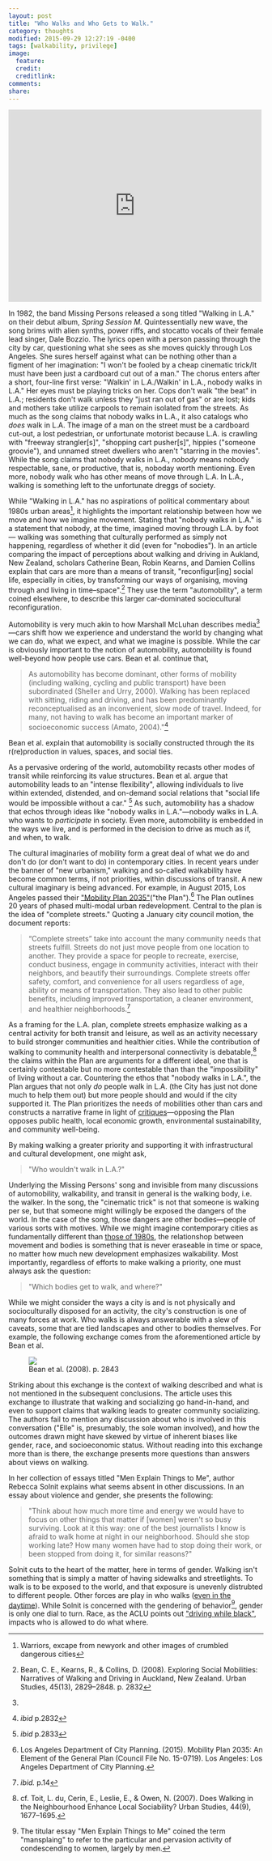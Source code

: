 ```yaml
---
layout: post
title: "Who Walks and Who Gets to Walk."
category: thoughts
modified: 2015-09-29 12:27:19 -0400
tags: [walkability, privilege]
image:
  feature: 
  credit: 
  creditlink: 
comments: 
share: 
---
```

<iframe src="https://embed.spotify.com/?uri=spotify%3Atrack%3A6LgG7yvuD791JlfCMaioPS" width="500" height="380" frameborder="0" allowtransparency="true"></iframe>

In 1982, the band Missing Persons released a song titled "Walking in L.A." on their debut album, *Spring Session M.* Quintessentially new wave, the song brims with alien synths, power riffs, and stocatto vocals of their female lead singer, Dale Bozzio. The lyrics open with a person passing through the city by car, questioning what she sees as she moves quickly through Los Angeles. She sures herself against what can be nothing other than a figment of her imagination: "I won't be fooled by a cheap cinematic trick/It must have been just a cardboard cut out of a man." The chorus enters after a short, four-line first verse: "Walkin' in L.A./Walkin' in L.A., nobody walks in L.A." Her eyes must be playing tricks on her. Cops don't walk "the beat" in L.A.; residents don't walk unless they "just ran out of gas" or are lost; kids and mothers take utilize carpools to remain isolated from the streets. As much as the song claims that nobody walks in L.A., it also catalogs who *does* walk in L.A. The image of a man on the street must be a cardboard cut-out, a lost pedestrian, or unfortunate motorist because L.A. is crawling with "freeway strangler[s]", "shopping cart pusher[s]", hippies ("someone groovie"), and unnamed street dwellers who aren't "starring in the movies". While the song claims that nobody walks in L.A., *nobody* means nobody respectable, sane, or productive, that is, noboday worth mentioning. Even more, nobody walk who has other means of move through L.A. In L.A., walking is something left to the unfortunate dreggs of society.

While "Walking in L.A." has no aspirations of political commentary about 1980s urban areas[^1], it highlights the important relationship between how we move and how we imagine movement. Stating that "nobody walks in L.A." is a statement that nobody, at the time, imagined moving through L.A. by foot&mdash; walking was something that culturally performed as simply not happening, regardless of whether it did (even for "nobodies"). In an article comparing the impact of perceptions about walking and driving in Aukland, New Zealand, scholars Catherine Bean, Robin Kearns, and Damien Collins explain that cars are more than a means of transit, "reconfigur[ing] social life, especially in cities, by transforming our ways of organising, moving through and living in time–space".[^3] They use the term "automobility", a term coined elsewhere, to describe this larger car-dominated sociocultural reconfiguration. 

Automobility is very much akin to how Marshall McLuhan describes media[^2]&mdash;cars shift how we experience and understand the world by changing what we can do, what we expect, and what we imagine is possible. While the car is obviously important to the notion of automobility, automobility is found well-beyond how people use cars. Bean et al. continue that, 
>As automobility has become dominant, other forms of mobility (including walking, cycling and public transport) have been subordinated (Sheller and Urry, 2000). Walking has been replaced with sitting, riding and driving, and has been predominantly reconceptualised as an inconvenient, slow mode of travel. Indeed, for many, not having to walk has become an important marker of socioeconomic success (Amato, 2004)."[^4]

Bean et al. explain that automobility is socially constructed through the its r(re)production in values, spaces, and social ties. 

As a pervasive ordering of the world, automobility recasts other modes of transit while reinforcing its value structures. Bean et al. argue that automobility leads to an "intense flexibility", allowing individuals to live within extended, distended, and on-demand social relations that "social life would be impossible without a car." [^5] As such, automobility has a shadow that echos through ideas like "nobody walks in L.A."&mdash;nobody walks in L.A. who wants to *participate* in society. Even more, automobility is embedded in the ways we live, and is performed in the decision to drive as much as if, and when, to walk.

The cultural imaginaries of mobility form a great deal of what we do and don't do (or don't want to do) in contemporary cities. In recent years under the banner of "new urbanism," walking and so-called walkability have become common terms, if not priorities, within discussions of transit. A new cultural imaginary is being advanced. For example, in August 2015, Los Angeles passed their ["Mobility Plan 2035"](http://planning.lacity.org/documents/policy/mobilityplnmemo.pdf)("the Plan").[^6] The Plan outlines 20 years of phased multi-modal urban redevelopment. Central to the plan is the idea of "complete streets." Quoting a January city council motion, the document reports:
>“Complete streets” take into account the many community needs that streets fulfill. Streets do not just move people from one location to another. They provide a space for people to recreate, exercise, conduct business, engage in community activities, interact with their neighbors, and beautify their surroundings. Complete streets offer safety, comfort, and convenience for all users regardless of age, ability or means of transportation. They also lead to other public benefits, including improved transportation, a cleaner environment, and healthier neighborhoods.[^7]

As a framing for the L.A. plan, complete streets emphasize walking as a central activity for both transit and leisure, as well as an activity necessary to build stronger communities and healthier cities. While the contribution of walking to community health and interpersonal connectivity is debatable,[^8] the claims within the Plan are arguments for a different ideal, one that is certainly contestable but no more contestable than than the "impossibility" of living without a car. Countering the ethos that "nobody walks in L.A.", the Plan argues that not only *do* people walk in L.A. (the City has just not done much to help them out) but more people should and would if the city supported it. The Plan prioritizes the needs of mobilities other than cars and constructs a narrative frame in light of [critiques](http://www.nytimes.com/2015/09/08/us/a-los-angeles-plan-to-reshape-the-streetscape-sets-off-fears-of-gridlock.html?_r=0)&mdash;opposing the Plan opposes public health, local economic growth, environmental sustainability, and community well-being.

By making walking a greater priority and supporting it with infrastructural and  cultural development, one might ask, 

>"Who wouldn't walk in L.A.?"

Underlying the Missing Persons' song and invisible from many discussions of automobility, walkability, and transit in general is the walking body, i.e. the walker. In the song, the "cinematic trick" is not that someone is walking per se, but that someone might willingly be exposed the dangers of the world. In the case of the song, those dangers are other bodies&mdash;people of various sorts with motives. While we might imagine contemporary cities as fundamentally different than [those of 1980s](http://gothamist.com/2014/01/14/photos_revisit_the_seedy_times_squa.php), the relationshop between movement and bodies is something that is never eraseable in time or space, no matter how much new development emphasizes walkability. Most importantly, regardless of efforts to make walking a priority, one must always ask the question: 

>"Which bodies get to walk, and where?"

While we might consider the ways a city is and is not physically and socioculturally disposed for an activity, the city's construction is one of many forces at work. Who walks is always answerable with a slew of caveats, some that are tied landscapes and other to bodies themselves. For example, the following exchange comes from the aforementioned article by Bean et al. 

<figure>
    <img src="/images/who-walks/Bean-et-al_excerpt.png">
    <figcaption>Bean et al. (2008). p. 2843</figcaption>
</figure>

Striking about this exchange is the context of walking described and what is not mentioned in the subsequent conclusions. The article uses this exchange to illustrate that walking and socializing go hand-in-hand, and even to support claims that walking leads to greater community socializing. The authors fail to mention any discussion about who is involved in this conversation ("Elle" is, presumably, the sole woman involved), and how the outcomes drawn might have skewed by virtue of inherent biases like gender, race, and socioeconomic status. Without reading into this exchange more than is there, the exchange presents more questions than answers about views on walking.

In her collection of essays titled "Men Explain Things to Me", author Rebecca Solnit explains what seems absent in other discussions. In an essay about violence and gender, she presents the following:
>"Think about how much more time and energy we would have to focus on other things that matter if [women] weren't so busy surviving. Look at it this way: one of the best journalists I know is afraid to walk home at night in our neighborhood. Should she stop working late? How many women have had to stop doing their work, or been stopped from doing it, for similar reasons?"

Solnit cuts to the heart of the matter, here in terms of gender. Walking isn't something that is simply a matter of having sidewalks and streetlights. To walk is to be exposed to the world, and that exposure is unevenly distrubted to different people. Other forces are play in who walks ([even in the daytime](http://www.ihollaback.org/)). While Solnit is concerned with the gendering of behavior[^9], gender is only one dial to turn. Race, as the ACLU points out ["driving while black"](https://www.aclu.org/report/driving-while-black-racial-profiling-our-nations-highways), impacts who is allowed to do what where.


[^1]:Warriors, excape from newyork and other images of crumbled dangerous cities
[^2]:
[^3]: Bean, C. E., Kearns, R., & Collins, D. (2008). Exploring Social Mobilities: Narratives of Walking and Driving in Auckland, New Zealand. Urban Studies, 45(13), 2829–2848. p. 2832
[^4]: *ibid* p.2832
[^5]: *ibid* p.2833
[^6]: Los Angeles Department of City Planning. (2015). Mobility Plan 2035: An Element of the General Plan (Council File No. 15-0719). Los Angeles: Los Angeles Department of City Planning.
[^7]: *ibid.* p.14
[^8]: cf. Toit, L. du, Cerin, E., Leslie, E., & Owen, N. (2007). Does Walking in the Neighbourhood Enhance Local Sociability? Urban Studies, 44(9), 1677–1695.
[^9]: The titular essay "Men Explain Things to Me" coined the term "mansplaing" to refer to the particular and pervasion activity of condescending to women, largely by men. 

